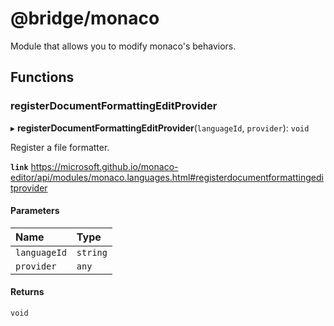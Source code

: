# @bridge/monaco

Module that allows you to modify monaco's behaviors.

## Functions

### registerDocumentFormattingEditProvider

▸ **registerDocumentFormattingEditProvider**(`languageId`, `provider`): `void`

Register a file formatter.

**`link`** https://microsoft.github.io/monaco-editor/api/modules/monaco.languages.html#registerdocumentformattingeditprovider

#### Parameters

| Name | Type |
| :------ | :------ |
| `languageId` | `string` |
| `provider` | `any` |

#### Returns

`void`
